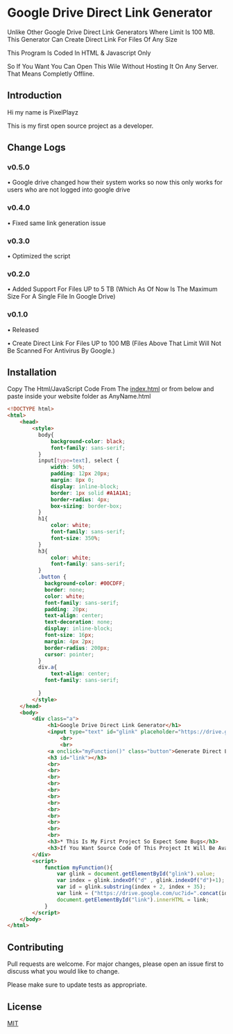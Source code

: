 # Google Drive Direct Link Generator
Unlike Other Google Drive Direct Link Generators Where Limit Is 100 MB. This Generator Can Create Direct Link For Files Of Any Size 

This Program Is Coded In HTML & Javascript Only 

So If You Want You Can Open This Wile Without Hosting It On Any Server. That Means Completly Offline.

## Introduction

Hi my name is PixelPlayz

This is my first open source project as a developer.

## Change Logs
### v0.5.0

• Google drive changed how their system works so now this only works for users who are not logged into google drive

### v0.4.0

• Fixed same link generation issue

### v0.3.0

• Optimized the script
### v0.2.0

• Added Support For Files UP to 5 TB (Which As Of Now Is The Maximum Size For A Single File In Google Drive)

### v0.1.0

• Released

• Create Direct Link For Files UP to 100 MB (Files Above That Limit Will Not Be Scanned For Antivirus By Google.)



## Installation

Copy The Html/JavaScript Code From The [index.html](https://github.com/PixelPlayz1887/Google-Drive-Direct-Link-Generator/blob/main/index.html) or from below and paste inside your website folder as AnyName.html

```html
<!DOCTYPE html>
<html>
    <head>
        <style>
          body{
              background-color: black;
              font-family: sans-serif;
          }
          input[type=text], select {
              width: 50%;
              padding: 12px 20px;
              margin: 8px 0;
              display: inline-block;
              border: 1px solid #A1A1A1;
              border-radius: 4px;
              box-sizing: border-box;
          }
          h1{
              color: white;
              font-family: sans-serif;
              font-size: 350%;
          }
          h3{
              color: white;
              font-family: sans-serif;
          }
          .button {
            background-color: #00CDFF;
            border: none;
            color: white;
            font-family: sans-serif;
            padding: 20px;
            text-align: center;
            text-decoration: none;
            display: inline-block;
            font-size: 16px;
            margin: 4px 2px;
            border-radius: 200px;
            cursor: pointer;
          }
          div.a{
              text-align: center;
            font-family: sans-serif;
              
          }
        </style>
    </head>
    <body>
        <div class="a">
             <h1>Google Drive Direct Link Generator</h1>
             <input type="text" id="glink" placeholder="https://drive.google.com/file/d/1BMNWqro86SogIOFaasA8Zk0J7c5u2jQJ/view?usp=sharing">
                 <br>
                 <br>
             <a onclick="myFunction()" class="button">Generate Direct Link</a>
             <h3 id="link"></h3>
             <br>
             <br>
             <br>
             <br>
             <br>
             <br>
             <br>
             <br>
             <br>
             <br>
             <br>
             <br>
             <h3>* This Is My First Project So Expect Some Bugs</h3>
             <h3>If You Want Source Code Of This Project It Will Be Available On My <a href="https://github.com/PixelPlayXD/Google-Drive-Direct-Link-Generator">GitHub</a>.</h3>
        </div>
        <script>
            function myFunction(){
                var glink = document.getElementById("glink").value;
                var index = glink.indexOf("d" , glink.indexOf("d")+1);
                var id = glink.substring(index + 2, index + 35);
                var link = ("https://drive.google.com/uc?id=".concat(id)).concat("&confirm=t");
                document.getElementById("link").innerHTML = link;
            }
        </script>
    </body>
</html>
```
    
## Contributing

Pull requests are welcome. For major changes, please open an issue first to discuss what you would like to change.

Please make sure to update tests as appropriate.



## License

[MIT](https://choosealicense.com/licenses/mit/)
